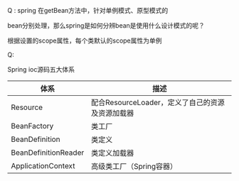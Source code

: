 Q : spring 在getBean方法中，针对单例模式、原型模式的

bean分别处理，那么spring是如何分辨bean是使用什么设计模式的呢？

根据设置的scope属性，每个类默认的scope属性为单例



Q: 





Spring ioc源码五大体系

| 体系                 | 描述                                             |
| -------------------- | ------------------------------------------------ |
| Resource             | 配合ResourceLoader，定义了自己的资源及资源加载器 |
| BeanFactory          | 类工厂                                           |
| BeanDefinition       | 类定义                                           |
| BeanDefinitionReader | 类定义加载器                                     |
| ApplicationContext   | 高级类工厂（Spring容器）                         |

